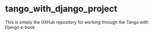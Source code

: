 # tango_with_django_project

This is simply the GitHub repository for working through the Tango with Django e-book
